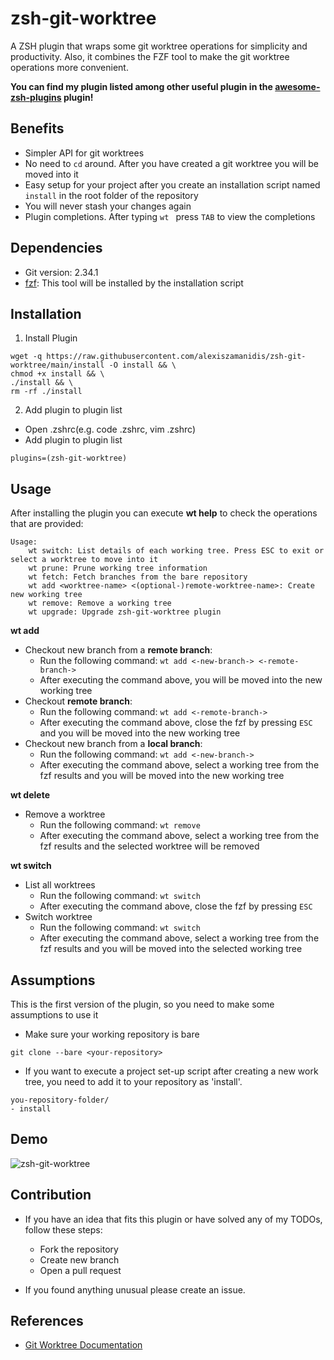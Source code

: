 # zsh-git-worktree

A ZSH plugin that wraps some git worktree operations for simplicity and productivity. Also, it combines the FZF tool to make the git worktree operations more convenient.

**You can find my plugin listed among other useful plugin in the [awesome-zsh-plugins](https://github.com/unixorn/awesome-zsh-plugins) plugin!**

## Benefits

-   Simpler API for git worktrees
-   No need to `cd` around. After you have created a git worktree you will be moved into it
-   Easy setup for your project after you create an installation script named `install` in the root folder of the repository
-   You will never stash your changes again
-   Plugin completions. After typing `wt ` press `TAB` to view the completions

## Dependencies

-   Git version: 2.34.1
-   [fzf](https://github.com/junegunn/fzf): This tool will be installed by the installation script

## Installation

1. Install Plugin

```
wget -q https://raw.githubusercontent.com/alexiszamanidis/zsh-git-worktree/main/install -O install && \
chmod +x install && \
./install && \
rm -rf ./install
```

2.  Add plugin to plugin list

-   Open .zshrc(e.g. code .zshrc, vim .zshrc)
-   Add plugin to plugin list

```
plugins=(zsh-git-worktree)
```

## Usage

After installing the plugin you can execute **wt help** to check the operations that are provided:

```
Usage:
    wt switch: List details of each working tree. Press ESC to exit or select a worktree to move into it
    wt prune: Prune working tree information
    wt fetch: Fetch branches from the bare repository
    wt add <worktree-name> <(optional-)remote-worktree-name>: Create new working tree
    wt remove: Remove a working tree
    wt upgrade: Upgrade zsh-git-worktree plugin
```

**wt add**

-   Checkout new branch from a **remote branch**:
    -   Run the following command: `wt add <-new-branch-> <-remote-branch->`
    -   After executing the command above, you will be moved into the new working tree
-   Checkout **remote branch**:
    -   Run the following command: `wt add <-remote-branch->`
    -   After executing the command above, close the fzf by pressing `ESC` and you will be moved into the new working tree
-   Checkout new branch from a **local branch**:
    -   Run the following command: `wt add <-new-branch->`
    -   After executing the command above, select a working tree from the fzf results and you will be moved into the new working tree

**wt delete**

-   Remove a worktree
    -   Run the following command: `wt remove`
    -   After executing the command above, select a working tree from the fzf results and the selected worktree will be removed

**wt switch**

-   List all worktrees
    -   Run the following command: `wt switch`
    -   After executing the command above, close the fzf by pressing `ESC`
-   Switch worktree
    -   Run the following command: `wt switch`
    -   After executing the command above, select a working tree from the fzf results and you will be moved into the selected working tree

## Assumptions

This is the first version of the plugin, so you need to make some assumptions to use it

-   Make sure your working repository is bare

```
git clone --bare <your-repository>
```

-   If you want to execute a project set-up script after creating a new work tree, you need to add it to your repository as 'install'.

```
you-repository-folder/
- install
```

## Demo

![zsh-git-worktree](https://user-images.githubusercontent.com/48658768/147582012-636af175-f296-44c7-b412-8e55117b7931.gif)

## Contribution

-   If you have an idea that fits this plugin or have solved any of my TODOs, follow these steps:

    -   Fork the repository
    -   Create new branch
    -   Open a pull request

-   If you found anything unusual please create an issue.

## References

-   [Git Worktree Documentation](https://git-scm.com/docs/git-worktree)

